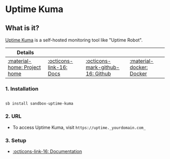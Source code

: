 # Uptime Kuma

## What is it?

[Uptime Kuma](https://github.com/louislam/uptime-kuma) is a self-hosted monitoring tool like "Uptime Robot".

| Details     |             |             |             |
|-------------|-------------|-------------|-------------|
| [:material-home: Project home ](https://github.com/louislam/uptime-kuma) | [:octicons-link-16: Docs](https://github.com/louislam/uptime-kuma/wiki) | [:octicons-mark-github-16: Github](https://github.com/louislam/uptime-kuma) | [:material-docker: Docker ](https://hub.docker.com/r/louislam/uptime-kuma)|

### 1. Installation

``` shell

sb install sandbox-uptime-kuma

```

### 2. URL

- To access Uptime Kuma, visit `https://uptime._yourdomain.com_`

### 3. Setup

- [:octicons-link-16: Documentation](https://github.com/louislam/uptime-kuma/wiki)
